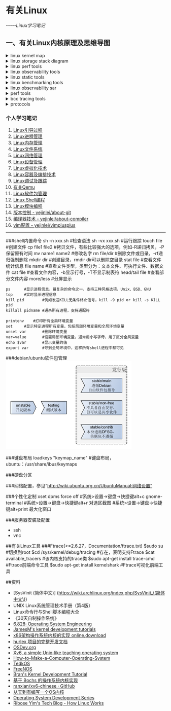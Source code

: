 # 有关Linux
*-----Linux学习笔记*

## 一、有关Linux内核原理及思维导图

<details><summary>linux kernel map</summary>

![linux kernel map](https://upload.wikimedia.org/wikipedia/commons/thumb/5/5b/Linux_kernel_map.png/800px-Linux_kernel_map.png)

</details>

<details><summary>linux storage stack diagram</summary>

![linux storage stack diagram](https://upload.wikimedia.org/wikipedia/commons/3/30/IO_stack_of_the_Linux_kernel.svg)

</details>

<details><summary>linux perf tools</summary>

![linux perf tools](http://www.brendangregg.com/Perf/linux_perf_tools_full.png)

</details>

<details><summary>linux observability tools</summary>

![linux observability tools](http://www.brendangregg.com/Perf/linux_observability_tools.png)

</details>

<details><summary>linux static tools</summary>

![linux static tools](http://www.brendangregg.com/Perf/linux_static_tools.png)

</details>

<details><summary>linux benchmarking tools</summary>

![linux benchmarking tools](http://www.brendangregg.com/Perf/linux_benchmarking_tools.png)

</details>

<details><summary>linux observability sar</summary>

![linux observability sar](http://www.brendangregg.com/Perf/linux_observability_sar.png)

</details>

<details><summary>perf tools</summary>

![perf tools](http://www.brendangregg.com/Perf/perf-tools_2016.png)

</details>

<details><summary>bcc tracing tools</summary>

![bcc tracing tools](http://www.brendangregg.com/Perf/bcc_tracing_tools.png)

</details>

<details><summary>protocols</summary>

![](doc/protocols.png)

</details>

### 个人学习笔记

1. [Linux引导过程](./Linux引导过程.md)
2. [Linux进程管理](./Linux进程管理.md)
3. [Linux内存管理](./Linux内存管理.md)
4. [Linux文件系统](./Linux文件系统.md)
5. [Linux网络管理](./Linux网络管理.md)
6. [Linux设备管理](./Linux设备管理.md)
7. [Linux虚拟化技术](./Linux虚拟化技术.md)
8. [Linux容器及编排技术](./Linux容器及编排技术.md)
9. [Linux调试及跟踪](./Linux工具集.md)
10. [有关Qemu](./有关Qemu.md)
11. [Linux软件包管理](./Linux软件包管理.md)
12. [Linux Shell编程](./Linux—Shell编程.md)
13. [Linux模块编程](./Linux模块编程.md)
14. [版本控制 - yejinlei/about-git](https://github.com/yejinlei/about-git)
15. [编译器技术 - yejinlei/about-compiler](https://github.com/yejinlei/about-compiler)
16. [vim配置 - yejinlei/vimplusplus](https://github.com/yejinlei/vimplusplus)

---

###shell内置命令
    sh -n xxx.sh       	#检查语法
	sh -vx xxx.sh		#运行跟踪
	touch file			#创建文件
	cp file1 file2				#拷贝文件，有些比较强大的选项，例如-R递归拷贝，-P保留原有时间
    mv name1 name2		#修改名字
    rm 	 file/dir		#删除文件或目录，-rf递归强制删除
	mkdir dir		#创建目录，rmdir dir可以删除空目录
    stat file		#查看文件统计信息
    file name		#查看文件类型，类型分为：文本文件、可执行文件、数据文件
    cat file		#查看文件内容，-b显示行号，-T不显示制表符
    head/tail file		#查看部分文件内容
    more/less		#分屏显示

	ps		#显示进程信息，最复杂的命令之一，支持三种风格选项，Unix、BSD、GNU
	top		#实时显示进程信息
    kill pid		#例如发送KILL无条件终止信号，kill -9 pid or kill -s KILL pid
    killall pidname	#通杀所有进程，支持通配符

	printenv	#打印所有全局环境变量
	set		#显示特定进程所有变量，包括局部环境变量和全局环境变量
    unset var		#删除环境变量
    var=value		#设置局部环境变量，通常用小写字母，用于区分全局变量
    echo $var		#显示变量的值
    export var		#导到全局环境中，这样所有shell进程中都可见

###debian/ubuntu软件包管理
![debian软件分发等级制度](doc/debian软件分发等级制度.png)

###键盘布局
	loadkeys "keymap_name"		#键盘布局，ubuntu：/usr/share/ibus/keymaps

###硬盘分区

###网络配置，参见“http://wiki.ubuntu.org.cn/UbuntuManual:网络设置”

###个性化定制
    xset dpms force off #系统>设置->键盘->快捷键alt+c
    gnome-terminal      #系统>设置->键盘->快捷键alt+r
    对选区截图           #系统>设置->键盘->快捷键alt+print
    最大化窗口
    
###服务器安装及配置
- ssh
- vnc

##有关Linux工具
###Ftrace(>=2.6.27，Documentation/ftrace.txt)
	$sudo su							#切换到root
    $cd /sys/kernel/debug/tracing		#存在，表明支持Ftrace
    $cat available_tracers				#该内核支持的trace类
    $sudo apt-get install trace-cmd		#Ftrace前端命令工具
    $sudo apt-get install kernelshark	#Ftrace可视化前端工具

##资料
- [SysVinit (简体中文)] (https://wiki.archlinux.org/index.php/SysVinit_\(简体中文\))
- UNIX Linux系统管理技术手册（第4版）
- Linux命令行与Shell脚本编程大全
- 《30天自制操作系统》
- [6.828: Operating System Engineering](https://pdos.csail.mit.edu/6.828/2011/schedule.html)
- [JamesM's kernel development tutorials](http://johnvidler.co.uk/mirror/jamesm-kernel-tutorial/tutorial_html/)
- [x86架构操作系统内核的实现 online](http://wiki.0xffffff.org/),[download](https://github.com/hurley25/Hurlex-II)
- [hurlex 项目的完整开发文档](http://hurlex.0xffffff.org/)
- [OSDev.org](http://wiki.osdev.org/Main_Page)
- [Xv6, a simple Unix-like teaching operating system](https://pdos.csail.mit.edu/6.828/2012/xv6.html)
- [How-to-Make-a-Computer-Operating-System](https://github.com/SamyPesse/How-to-Make-a-Computer-Operating-System)
- [TedkOS](https://github.com/TakefiveInteractive/TedkOS)
- [FreeNOS](https://github.com/lordsergio/FreeNOS)
- [Bran's Kernel Development Tutorial](http://www.osdever.net/bkerndev/Docs/gettingstarted.htm)
- [基于 Bochs 的操作系统内核实现](http://fleurer-lee.com/paper.html)
- [ranxian/xv6-chinese · GitHub](https://github.com/ranxian/xv6-chinese)
- [从无到有编写一个OS内核](http://www.ilovecl.com/2015/09/15/os_redleaf/)
- [Operating System Development Series](http://www.brokenthorn.com/Resources/OSDevIndex.html)
- [Ribose Yim's Tech Blog - How Linux Works](https://riboseyim.com/2019/04/21/Linux-Works)